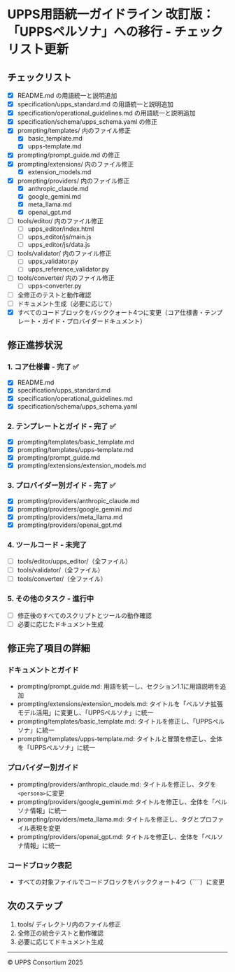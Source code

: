 # UPPS用語統一ガイドライン 改訂版：「UPPSペルソナ」への移行 - チェックリスト更新

## チェックリスト

- [x] README.md の用語統一と説明追加
- [x] specification/upps_standard.md の用語統一と説明追加
- [x] specification/operational_guidelines.md の用語統一と説明追加
- [x] specification/schema/upps_schema.yaml の修正
- [x] prompting/templates/ 内のファイル修正
  - [x] basic_template.md
  - [x] upps-template.md
- [x] prompting/prompt_guide.md の修正
- [x] prompting/extensions/ 内のファイル修正
  - [x] extension_models.md
- [x] prompting/providers/ 内のファイル修正
  - [x] anthropic_claude.md
  - [x] google_gemini.md
  - [x] meta_llama.md
  - [x] openai_gpt.md
- [ ] tools/editor/ 内のファイル修正
  - [ ] upps_editor/index.html
  - [ ] upps_editor/js/main.js
  - [ ] upps_editor/js/data.js
- [ ] tools/validator/ 内のファイル修正
  - [ ] upps_validator.py
  - [ ] upps_reference_validator.py
- [ ] tools/converter/ 内のファイル修正
  - [ ] upps-converter.py
- [ ] 全修正のテストと動作確認
- [ ] ドキュメント生成（必要に応じて）
- [x] すべてのコードブロックをバッククォート4つに変更（コア仕様書・テンプレート・ガイド・プロバイダードキュメント）

## 修正進捗状況

### 1. コア仕様書 - 完了 ✅
- [x] README.md
- [x] specification/upps_standard.md
- [x] specification/operational_guidelines.md
- [x] specification/schema/upps_schema.yaml

### 2. テンプレートとガイド - 完了 ✅
- [x] prompting/templates/basic_template.md
- [x] prompting/templates/upps-template.md
- [x] prompting/prompt_guide.md
- [x] prompting/extensions/extension_models.md

### 3. プロバイダー別ガイド - 完了 ✅
- [x] prompting/providers/anthropic_claude.md
- [x] prompting/providers/google_gemini.md
- [x] prompting/providers/meta_llama.md
- [x] prompting/providers/openai_gpt.md

### 4. ツールコード - 未完了
- [ ] tools/editor/upps_editor/（全ファイル）
- [ ] tools/validator/（全ファイル）
- [ ] tools/converter/（全ファイル）

### 5. その他のタスク - 進行中
- [ ] 修正後のすべてのスクリプトとツールの動作確認
- [ ] 必要に応じたドキュメント生成

## 修正完了項目の詳細

### ドキュメントとガイド
- prompting/prompt_guide.md: 用語を統一し、セクション1.1に用語説明を追加
- prompting/extensions/extension_models.md: タイトルを「ペルソナ拡張モデル活用」に変更し、「UPPSペルソナ」に統一
- prompting/templates/basic_template.md: タイトルを修正し、「UPPSペルソナ」に統一
- prompting/templates/upps-template.md: タイトルと冒頭を修正し、全体を「UPPSペルソナ」に統一

### プロバイダー別ガイド
- prompting/providers/anthropic_claude.md: タイトルを修正し、タグを`<persona>`に変更
- prompting/providers/google_gemini.md: タイトルを修正し、全体を「ペルソナ情報」に統一
- prompting/providers/meta_llama.md: タイトルを修正し、タグとプロファイル表現を変更
- prompting/providers/openai_gpt.md: タイトルを修正し、全体を「ペルソナ情報」に統一

### コードブロック表記
- すべての対象ファイルでコードブロックをバッククォート4つ（````）に変更

## 次のステップ
1. tools/ ディレクトリ内のファイル修正
2. 全修正の統合テストと動作確認
3. 必要に応じてドキュメント生成

---

© UPPS Consortium 2025